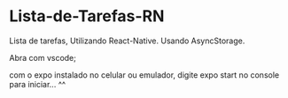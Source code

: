 # Lista-de-Tarefas-RN
Lista de tarefas, Utilizando React-Native. Usando AsyncStorage.


Abra com vscode;

com o expo instalado no celular ou emulador, digite expo start no console para iniciar... ^^
